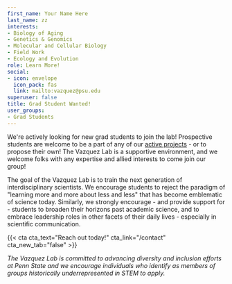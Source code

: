 ```yaml
---
first_name: Your Name Here
last_name: zz
interests:
- Biology of Aging
- Genetics & Genomics
- Molecular and Cellular Biology
- Field Work
- Ecology and Evolution
role: Learn More!
social:
- icon: envelope
  icon_pack: fas
  link: mailto:vazquez@psu.edu
superuser: false
title: Grad Student Wanted!
user_groups:
- Grad Students
---
```


We're actively looking for new grad students to join the lab! Prospective students are welcome to be a part of any of our [active projects](/project) - or to propose their own! The Vazquez Lab is a supportive environment, and we welcome folks with any expertise and allied interests to come join our group! 

The goal of the Vazquez Lab is to train the next generation of interdisciplinary scientists. We encourage students to reject the paradigm of "learning more and more about less and less" that has become emblematic of science today. Similarly, we strongly encourage - and provide support for - students to broaden their horizons past academic science, and to embrace leadership roles in other facets of their daily lives - especially in scientific communication. 


{{< cta cta_text="Reach out today!" cta_link="/contact" cta_new_tab="false" >}}

_The Vazquez Lab is committed to advancing diversity and inclusion efforts at Penn State and we encourage individuals who identify as members of groups historically underrepresented in STEM to apply._
